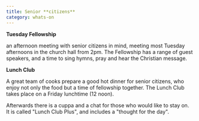 ```yaml
---
title: Senior **citizens**
category: whats-on
---
```

**Tuesday Fellowship**

an afternoon meeting with senior citizens in mind, meeting most Tuesday afternoons in the church hall from 2pm. The Fellowship has a range of guest speakers, and a time to sing hymns, pray and hear the Christian message.

**Lunch Club**

A great team of cooks prepare a good hot dinner for senior citizens, who enjoy not only the food but a time of fellowship together. The Lunch Club takes place on a Friday lunchtime (12 noon).

Afterwards there is a cuppa and a chat for those who would like to stay on. It is called "Lunch Club Plus", and includes a "thought for the day".
